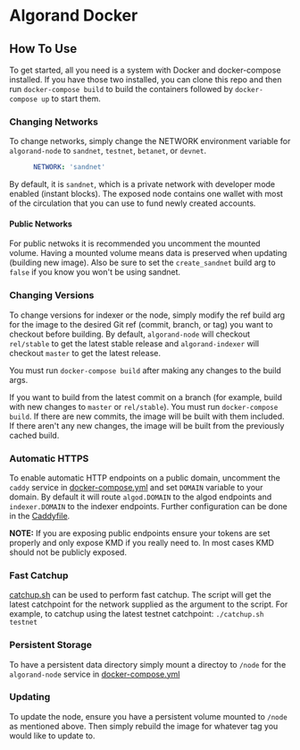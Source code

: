 # Algorand Docker

## How To Use

To get started, all you need is a system with Docker and docker-compose installed. If you have those two installed, you can clone this repo and then run `docker-compose build` to build the containers followed by `docker-compose up` to start them. 

### Changing Networks

To change networks, simply change the NETWORK environment variable for `algorand-node` to `sandnet`, `testnet`, `betanet`, or `devnet`.

```yml
      NETWORK: 'sandnet'
```

By default, it is `sandnet`, which is a private network with developer mode enabled (instant blocks). The exposed node contains one wallet with most of the circulation that you can use to fund newly created accounts. 

#### Public Networks

For public netwoks it is recommended you uncomment the mounted volume. Having a mounted volume means data is preserved when updating (building new image). Also be sure to set the `create_sandnet` build arg to `false` if you know you won't be using sandnet. 

### Changing Versions

To change versions for indexer or the node, simply modify the ref build arg for the image to the desired Git ref (commit, branch, or tag) you want to checkout before building. By default, `algorand-node` will checkout `rel/stable` to get the latest stable release and `algorand-indexer` will checkout `master` to get the latest release. 

You must run `docker-compose build` after making any changes to the build args. 

If you want to build from the latest commit on a branch (for example, build with new changes to `master` or `rel/stable`). You must run `docker-compose build`. If there are new commits, the image will be built with them included. If there aren't any new changes, the image will be built from the previously cached build.

### Automatic HTTPS

To enable automatic HTTP endpoints on a public domain, uncomment the `caddy` service in [docker-compose.yml](docker-compose.yml) and set `DOMAIN` variable to your domain. By default it will route `algod.DOMAIN` to the algod endpoints and `indexer.DOMAIN` to the indexer endpoints. Further configuration can be done in the [Caddyfile](./Caddyfile). 

**NOTE:** If you are exposing public endpoints ensure your tokens are set properly and only expose KMD if you really need to. In most cases KMD should not be publicly exposed. 

### Fast Catchup

[catchup.sh](./catchup.sh) can be used to perform fast catchup. The script will get the latest catchpoint for the network supplied as the argument to the script. For example, to catchup using the latest testnet catchpoint: `./catchup.sh testnet`

### Persistent Storage

To have a persistent data directory simply mount a directoy to `/node` for the `algorand-node` service in [docker-compose.yml](docker-compose.yml)

### Updating

To update the node, ensure you have a persistent volume mounted to `/node` as mentioned above. Then simply rebuild the image for whatever tag you would like to update to.